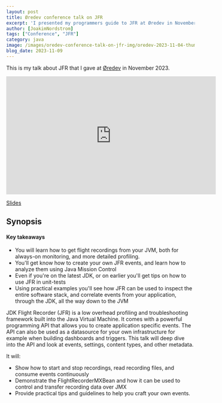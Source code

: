 ```yaml
---
layout: post
title: Øredev conference talk on JFR
excerpt: 'I presented my programmers guide to JFR at Øredev in November 2023'
author: [JoakimNordstrom]
tags: ["Conference", "JFR"]
category: java
image: /images/oredev-conference-talk-on-jfr-img/oredev-2023-11-04-thumb.png
blog_date: 2023-11-09
---
```


This is my talk about JFR that I gave at <a href="https://archive.oredev.org/2023/">Øredev</a> in November 2023.

<iframe width="560" height="315" src="https://www.youtube.com/embed/GQGbRWgRBkU?si=xliqAuz57TtWoycv" title="YouTube video player" frameborder="0" allow="accelerometer; autoplay; clipboard-write; encrypted-media; gyroscope; picture-in-picture; web-share" allowfullscreen></iframe>

<a href="/images/oredev-conference-talk-on-jfr-img/programmers-guide-to-jfr-oredev.pdf">Slides</a>

## Synopsis

#### Key takeaways

- You will learn how to get flight recordings from your JVM, both for always-on monitoring, and more detailed profiling.
- You'll get know how to create your own JFR events, and learn how to analyze them using Java Mission Control
- Even if you're on the latest JDK, or on earlier you'll get tips on how to use JFR in unit-tests
- Using practical examples you'll see how JFR can be used to inspect the entire software stack, and correlate events from your application, through the JDK, all the way down to the JVM

JDK Flight Recorder (JFR) is a low overhead profiling and troubleshooting framework built into the Java Virtual Machine. It comes with a powerful programming API that allows you to create application specific events. The API can also be used as a datasource for your own infrastructure for example when building dashboards and triggers. This talk will deep dive into the API and look at events, settings, content types, and other metadata. 

It will:

* Show how to start and stop recordings, read recording files, and consume events continuously
* Demonstrate the FlightRecorderMXBean and how it can be used to control and transfer recording data over JMX
* Provide practical tips and guidelines to help you craft your own events.
